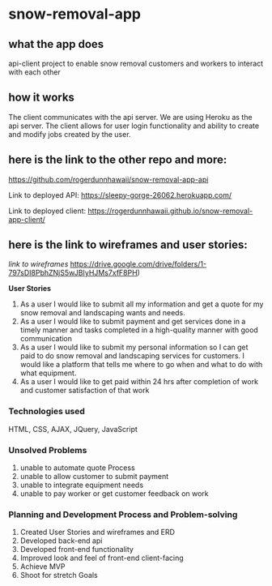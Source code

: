 # snow-removal-app

## what the app does

api-client project to enable snow removal customers and workers to interact with each other

## how it works

The client communicates with the api server.  We are using Heroku as the api server.  The client allows for user login functionality and ability to create and modify jobs created by the user.

## here is the link to the other repo and more:
https://github.com/rogerdunnhawaii/snow-removal-app-api

Link to deployed API:
https://sleepy-gorge-26062.herokuapp.com/

Link to deployed client:
https://rogerdunnhawaii.github.io/snow-removal-app-client/

## here is the link to wireframes and user stories:

*link to wireframes*
https://drive.google.com/drive/folders/1-797sDI8PbhZNjS5wJBIyHJMs7xfF8PH)

**User Stories**
1) As a user I would like to submit all my information and get a quote for my snow removal and landscaping wants and needs.
2) As a user I would like to submit payment and get services done in a timely manner and tasks completed in a high-quality manner with good communication
3) As a user I would like to submit my personal information so I can get paid to do snow removal and landscaping services for customers.  I would like a platform that tells me where to go when and what to do with what equipment.
4) As a user I would like to get paid within 24 hrs after completion of work and customer satisfaction of that work

### Technologies used

HTML, CSS, AJAX, JQuery, JavaScript

### Unsolved Problems

1) unable to automate quote Process
2) unable to allow customer to submit payment
3) unable to integrate equipment needs
4) unable to pay worker or get customer feedback on work

### Planning and Development Process and Problem-solving

1) Created User Stories and wireframes and ERD
2) Developed back-end api
3) Developed front-end functionality
4) Improved look and feel of front-end client-facing
5) Achieve MVP
6) Shoot for stretch Goals
